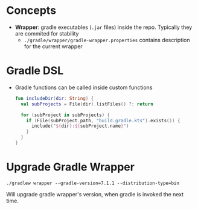 # Concepts

- **Wrapper**: gradle executables (`.jar` files) inside the repo. Typically they
  are commited for stability
  - `./gradle/wrapper/gradle-wrapper.properties` contains description for the
    current wrapper

# Gradle DSL

- Gradle functions can be called inside custom functions

  ```kotlin
  fun includeDir(dir: String) {
    val subProjects = File(dir).listFiles() ?: return

    for (subProject in subProjects) {
      if (File(subProject.path, "build.gradle.kts").exists()) {
        include("${dir}:${subProject.name}")
      }
    }
  }
  ```

# Upgrade Gradle Wrapper

```
./gradlew wrapper --gradle-version=7.1.1 --distribution-type=bin
```

Will upgrade gradle wrapper's version, when gradle is invoked the next time.
